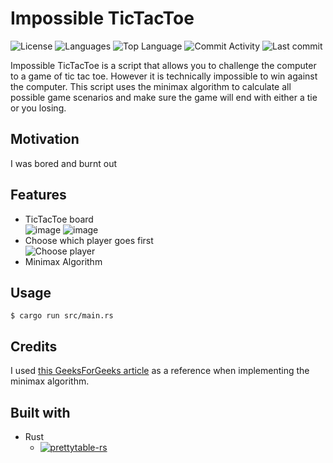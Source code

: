 # Impossible TicTacToe

![License](https://img.shields.io/github/license/zS1L3NT/rs-impossible-tictactoe?style=for-the-badge) ![Languages](https://img.shields.io/github/languages/count/zS1L3NT/rs-impossible-tictactoe?style=for-the-badge) ![Top Language](https://img.shields.io/github/languages/top/zS1L3NT/rs-impossible-tictactoe?style=for-the-badge) ![Commit Activity](https://img.shields.io/github/commit-activity/y/zS1L3NT/rs-impossible-tictactoe?style=for-the-badge) ![Last commit](https://img.shields.io/github/last-commit/zS1L3NT/rs-impossible-tictactoe?style=for-the-badge)

Impossible TicTacToe is a script that allows you to challenge the computer to a game of tic tac toe. However it is technically impossible to win against the computer. This script uses the minimax algorithm to calculate all possible game scenarios and make sure the game will end with either a tie or you losing.

## Motivation

I was bored and burnt out

## Features

-   TicTacToe board<br>
    ![image](https://user-images.githubusercontent.com/26828488/168480784-f1185514-c213-4f92-9168-3c8915106caf.png) ![image](https://user-images.githubusercontent.com/26828488/168480791-8682fe23-d4f3-4ba4-a058-52a68b39ca5a.png)
-   Choose which player goes first<br>
    ![Choose player](https://i.ibb.co/YWxz6YS/Untitled.png)
-   Minimax Algorithm

## Usage

```
$ cargo run src/main.rs
```

## Credits

I used [this GeeksForGeeks article](https://www.geeksforgeeks.org/minimax-algorithm-in-game-theory-set-3-tic-tac-toe-ai-finding-optimal-move/) as a reference when implementing the minimax algorithm.

## Built with

- Rust
  - [![prettytable-rs](https://img.shields.io/badge/prettytable--rs-%5E0.8-blue?style=flat-square)](https://docs.rs/prettytable-rs/0.8)
